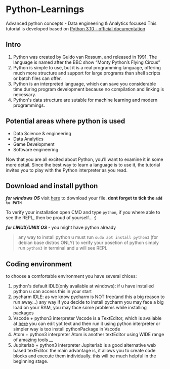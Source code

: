 # Python-Learnings
Advanced python concepts - Data engineering &amp; Analytics focused
This tutorial is developed based on [Python 3.10 - official documentation](https://docs.python.org/3/tutorial)

## Intro
1. Python was created by Guido van Rossum, and released in 1991. The language is named after the BBC show “Monty Python’s Flying Circus”
2. Python is simple to use, but it is a real programming language, offering much more structure and support for large programs than shell scripts or batch files can offer.
3. Python is an interpreted language, which can save you considerable time during program development because no compilation and linking is necessary.
4. Python's data structure are sutable for machine learning and modern programmings.
## Potential areas where python is used
* Data Science & engineering
* Data Analytics
* Game Development
* Software engineering

Now that you are all excited about Python, you’ll want to examine it in some more detail. Since the best way to learn a language is to use it, the tutorial invites you to play with the Python interpreter as you read.

## Download and install python

***for windows OS*** visit [here](python.org) to download your file.
**dont forget to tick the `add to PATH`**

To verify your installation open CMD and type `python`, if you where able to see the REPL, then be proud of yourself... :)

***for LINUX/UNIX OS*** - you might have python already 
> any way to install python u must run `sudo apt install python3` (for debian base distros ONLY)
to verify your posetion of python simply run `python3` in terminal and u will see REPL

## Coding environment

to choose a comfortable environment you have several chices:
1. python's default IDLE(only available at windows):
  if u have installed python u can access this in your start 
2. pycharm IDLE: 
  as we know pycharm is NOT free(and this a big reason to run away...)
  any way if you decide to install pycharm you may face a big load on your RAM, you may face some problems while installing packages
3. Vscode + python3 interpreter
  Vscode is a TextEditor, which is available at [here](https://code.visualstudio.com/download)
  you can edit yot text and then run it using python interpreter
  or simpler way is too install pythonPackage in Vscode
4. Atom + python3 interpreter
  Atom is another textEditor using WIDE range of amazing tools *__*
5. Jupiterlab + python3 interpreter
  Jupiterlab is a good alternative web based textEditor. the main advantage is, it allows you to create code blocks and execute them individually. this will be much helpful in the beginning stage.
